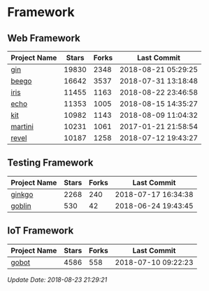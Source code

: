 # Framework

## Web Framework

| Project Name | Stars | Forks | Last Commit |
| ------------ | ----- | ----- | ----------- |
| [gin](https://github.com/gin-gonic/gin) | 19830 | 2348 | 2018-08-21 05:29:25 |
| [beego](https://github.com/astaxie/beego) | 16642 | 3537 | 2018-07-31 13:18:48 |
| [iris](https://github.com/kataras/iris) | 11455 | 1163 | 2018-08-22 23:46:58 |
| [echo](https://github.com/labstack/echo) | 11353 | 1005 | 2018-08-15 14:35:27 |
| [kit](https://github.com/go-kit/kit) | 10982 | 1143 | 2018-08-09 11:04:32 |
| [martini](https://github.com/go-martini/martini) | 10231 | 1061 | 2017-01-21 21:58:54 |
| [revel](https://github.com/revel/revel) | 10187 | 1258 | 2018-07-12 19:43:27 |

## Testing Framework

| Project Name | Stars | Forks | Last Commit |
| ------------ | ----- | ----- | ----------- |
| [ginkgo](https://github.com/onsi/ginkgo) | 2268 | 240 | 2018-07-17 16:34:38 |
| [goblin](https://github.com/franela/goblin) | 530 | 42 | 2018-06-24 19:43:45 |

## IoT Framework

| Project Name | Stars | Forks | Last Commit |
| ------------ | ----- | ----- | ----------- |
| [gobot](https://github.com/hybridgroup/gobot) | 4586 | 558 | 2018-07-10 09:22:23 |

*Update Date: 2018-08-23 21:29:21*